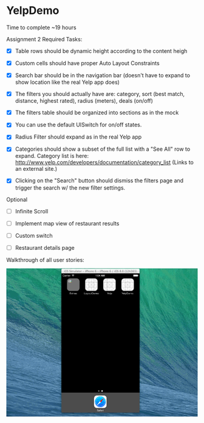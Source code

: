 YelpDemo
========
Time to complete
~19 hours

 Assignment 2
 Required Tasks:
 * [x] Table rows should be dynamic height according to the content heigh
 * [x] Custom cells should have proper Auto Layout Constraints
 * [x] Search bar should be in the navigation bar (doesn't have to expand to show location like the real Yelp app does)

 * [x] The filters you should actually have are: category, sort (best match, distance, highest rated), radius (meters), deals (on/off)
 * [x] The filters table should be organized into sections as in the mock
 * [x] You can use the default UISwitch  for on/off states. 
 * [x] Radius Filter should expand as in the real Yelp app
 * [x] Categories should show a subset of the full list with a "See All" row to expand. Category list is here: http://www.yelp.com/developers/documentation/category_list (Links to an external site.)
 * [x] Clicking on the "Search" button should dismiss the filters page and trigger the search w/ the new filter settings.

 Optional
 * [ ] Infinite Scroll
 * [ ] Implement map view of restaurant results
 * [ ] Custom switch
 * [ ] Restaurant details page


Walkthrough of all user stories:

![Video Walkthrough](Assignment2.gif)
